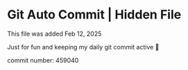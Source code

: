 # Git Auto Commit | Hidden File

This file was added Feb 12, 2025

Just for fun and keeping my daily git commit active 🤪

commit number: 459040
